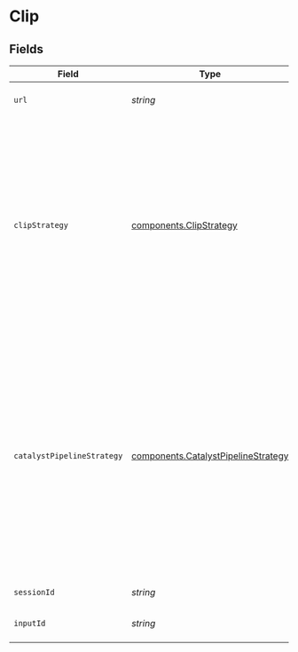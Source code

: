 # Clip


## Fields

| Field                                                                                                                                                                                                                        | Type                                                                                                                                                                                                                         | Required                                                                                                                                                                                                                     | Description                                                                                                                                                                                                                  | Example                                                                                                                                                                                                                      |
| ---------------------------------------------------------------------------------------------------------------------------------------------------------------------------------------------------------------------------- | ---------------------------------------------------------------------------------------------------------------------------------------------------------------------------------------------------------------------------- | ---------------------------------------------------------------------------------------------------------------------------------------------------------------------------------------------------------------------------- | ---------------------------------------------------------------------------------------------------------------------------------------------------------------------------------------------------------------------------- | ---------------------------------------------------------------------------------------------------------------------------------------------------------------------------------------------------------------------------- |
| `url`                                                                                                                                                                                                                        | *string*                                                                                                                                                                                                                     | :heavy_minus_sign:                                                                                                                                                                                                           | URL of the asset to "clip"                                                                                                                                                                                                   | https://asset-cdn.lp-playback.monster/hls/1bde4o2i6xycudoy/static360p0.mp4                                                                                                                                                   |
| `clipStrategy`                                                                                                                                                                                                               | [components.ClipStrategy](../../models/components/clipstrategy.md)                                                                                                                                                           | :heavy_minus_sign:                                                                                                                                                                                                           | Strategy to use for clipping the asset. If not specified, the default strategy that Catalyst is configured for will be used. This field only available for admin users, and is only used for E2E testing.                    |                                                                                                                                                                                                                              |
| `catalystPipelineStrategy`                                                                                                                                                                                                   | [components.CatalystPipelineStrategy](../../models/components/catalystpipelinestrategy.md)                                                                                                                                   | :heavy_minus_sign:                                                                                                                                                                                                           | Force to use a specific strategy in the Catalyst pipeline. If not specified, the default strategy that Catalyst is configured for will be used. This field only available for admin users, and is only used for E2E testing. | catalyst_ffmpeg                                                                                                                                                                                                              |
| `sessionId`                                                                                                                                                                                                                  | *string*                                                                                                                                                                                                                     | :heavy_minus_sign:                                                                                                                                                                                                           | ID of the session                                                                                                                                                                                                            | d32ae9e6-c459-4931-9898-e86e2f5e7e16                                                                                                                                                                                         |
| `inputId`                                                                                                                                                                                                                    | *string*                                                                                                                                                                                                                     | :heavy_minus_sign:                                                                                                                                                                                                           | ID of the input asset or stream                                                                                                                                                                                              | 09F8B46C-61A0-4254-9875-F71F4C605BC7                                                                                                                                                                                         |